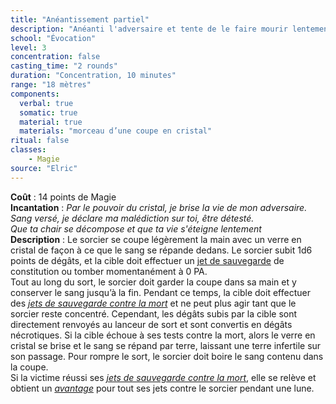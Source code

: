 ```yaml
---
title: "Anéantissement partiel"
description: "Anéanti l'adversaire et tente de le faire mourir lentement."
school: "Évocation"
level: 3
concentration: false
casting_time: "2 rounds"
duration: "Concentration, 10 minutes"
range: "18 mètres"
components:
  verbal: true
  somatic: true
  material: true
  materials: "morceau d’une coupe en cristal"
ritual: false
classes:
    - Magie
source: "Elric"
---
```

**Coût** : 14 points de Magie  
**Incantation** : *Par le pouvoir du cristal, je brise la vie de mon adversaire.*   
*Sang versé, je déclare ma malédiction sur toi, être détesté.*    
*Que ta chair se décompose et que ta vie s'éteigne lentement*   
**Description** : Le sorcier se coupe légèrement la main avec un verre en cristal de façon à ce que le sang se répande dedans. Le sorcier subit 1d6 points de dégâts, et la cible doit effectuer un [jet de sauvegarde](/utiliser-les-caracteristiques/#jets-de-sauvegarde) de constitution ou tomber momentanément à 0 PA.   
Tout au long du sort, le sorcier doit garder la coupe dans sa main et y conserver le sang jusqu’à la fin. Pendant ce temps, la cible doit effectuer des [_jets de sauvegarde contre la mort_](/gerer-la-sante-du-personnage/#jets-de-sauvegarde-contre-la-mort) et ne peut plus agir tant que le sorcier reste concentré. Cependant, les dégâts subis par la cible sont directement renvoyés au lanceur de sort et sont convertis en dégâts nécrotiques. Si la cible échoue à ses tests contre la mort, alors le verre en cristal se brise et le sang se répand par terre, laissant une terre infertile sur son passage. Pour rompre le sort, le sorcier doit boire le sang contenu dans la coupe.    
Si la victime réussi ses  [_jets de sauvegarde contre la mort_](/gerer-la-sante-du-personnage/#jets-de-sauvegarde-contre-la-mort), elle se relève et obtient un [_avantage_](/utiliser-les-caracteristiques/#avantage-et-desavantage) pour tout ses jets contre le sorcier pendant une lune.    
